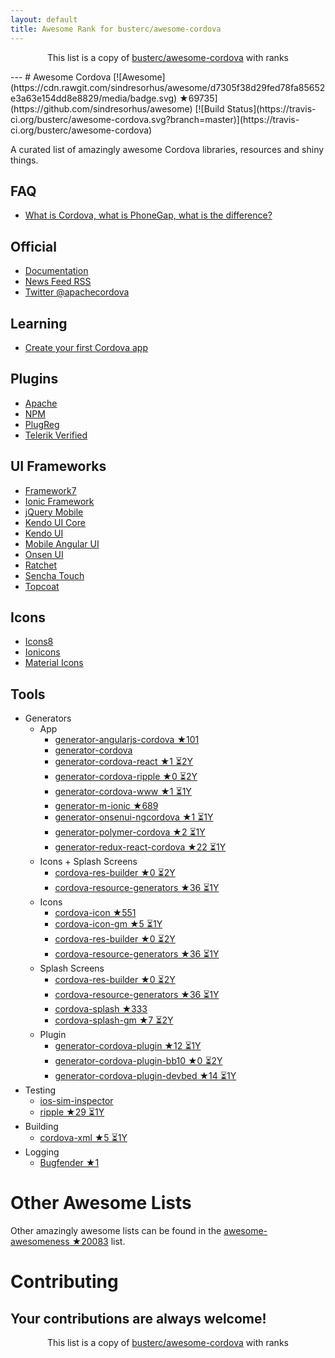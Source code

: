 ```yaml
---
layout: default
title: Awesome Rank for busterc/awesome-cordova
---
```


<p align="center">
	This list is a copy of <a href="https://github.com/busterc/awesome-cordova">busterc/awesome-cordova</a> with ranks
</p>
---
# Awesome Cordova [![Awesome](https://cdn.rawgit.com/sindresorhus/awesome/d7305f38d29fed78fa85652e3a63e154dd8e8829/media/badge.svg) ★69735](https://github.com/sindresorhus/awesome) [![Build Status](https://travis-ci.org/busterc/awesome-cordova.svg?branch=master)](https://travis-ci.org/busterc/awesome-cordova)

A curated list of amazingly awesome Cordova libraries, resources and shiny things.

## FAQ
- [What is Cordova, what is PhoneGap, what is the difference?](http://blog.ionic.io/what-is-cordova-phonegap/)

## Official
- [Documentation](https://cordova.apache.org/docs/en/latest/)
- [News Feed RSS](https://cordova.apache.org/feed.xml)
- [Twitter @apachecordova](https://twitter.com/apachecordova)

## Learning
- [Create your first Cordova app](https://cordova.apache.org/docs/en/latest/guide/cli/index.html)

## Plugins
- [Apache](http://cordova.apache.org/plugins/)
- [NPM](https://www.npmjs.com/search?q=cordova-plugin)
- [PlugReg](http://www.plugreg.com/)
- [Telerik Verified](http://plugins.telerik.com/cordova)

## UI Frameworks
- [Framework7](http://framework7.io)
- [Ionic Framework](http://ionicframework.com/)
- [jQuery Mobile](http://jquerymobile.com/)
- [Kendo UI Core](http://www.telerik.com/kendo-ui/open-source-core)
- [Kendo UI](http://www.telerik.com/kendo-ui)
- [Mobile Angular UI](http://mobileangularui.com/)
- [Onsen UI](https://onsen.io/)
- [Ratchet](http://goratchet.com/)
- [Sencha Touch](https://www.sencha.com/products/touch/)
- [Topcoat](http://topcoat.io/)

## Icons
- [Icons8](https://icons8.com/)
- [Ionicons](http://ionicons.com/)
- [Material Icons](https://material.io/icons/)

## Tools
  - Generators
    - App
      - [generator-angularjs-cordova ★101](https://github.com/keshavos/generator-angularjs-cordova)
      - [generator-cordova](https://github.com/dangeross/generator-cordova)
      - [generator-cordova-react ★1 ⏳2Y](https://github.com/jackong/generator-cordova-react)
      - [generator-cordova-ripple ★0 ⏳2Y](https://github.com/keunlee/generator-cordova-ripple)
      - [generator-cordova-www ★1 ⏳1Y](https://github.com/busterc/generator-cordova-www)
      - [generator-m-ionic ★689](https://github.com/mwaylabs/generator-m-ionic)
      - [generator-onsenui-ngcordova ★1 ⏳1Y](https://github.com/healthonnet/generator-onsenui-ngcordova)
      - [generator-polymer-cordova ★2 ⏳1Y](https://github.com/emoriarty/generator-polymer-cordova)
      - [generator-redux-react-cordova ★22 ⏳1Y](https://github.com/zmeecer/generator-redux-react-cordova)
    - Icons + Splash Screens
      - [cordova-res-builder ★0 ⏳2Y](https://github.com/mettbox/cordova-res-builder)
      - [cordova-resource-generators ★36 ⏳1Y](https://github.com/busterc/cordova-resource-generators)
    - Icons
      - [cordova-icon ★551](https://github.com/AlexDisler/cordova-icon)
      - [cordova-icon-gm ★5 ⏳1Y](https://github.com/disusered/cordova-icon-gm)
      - [cordova-res-builder ★0 ⏳2Y](https://github.com/mettbox/cordova-res-builder)
      - [cordova-resource-generators ★36 ⏳1Y](https://github.com/busterc/cordova-resource-generators)
    - Splash Screens
      - [cordova-res-builder ★0 ⏳2Y](https://github.com/mettbox/cordova-res-builder)
      - [cordova-resource-generators ★36 ⏳1Y](https://github.com/busterc/cordova-resource-generators)
      - [cordova-splash ★333](https://github.com/AlexDisler/cordova-splash)
      - [cordova-splash-gm ★7 ⏳2Y](https://github.com/disusered/cordova-splash-gm)
    - Plugin
      - [generator-cordova-plugin ★12 ⏳1Y](https://github.com/lholmquist/generator-cordova-plugin)
      - [generator-cordova-plugin-bb10 ★0 ⏳2Y](https://github.com/blackberry/generator-cordova-plugin-bb10)
      - [generator-cordova-plugin-devbed ★14 ⏳1Y](https://github.com/sony/generator-cordova-plugin-devbed)
  - Testing
    - [ios-sim-inspector](https://github.com/busterc/profiles/blob/master/osx/sources/ios-sim-inspector)
    - [ripple ★29 ⏳1Y](https://github.com/ripple-emulator/ripple)
  - Building
    - [cordova-xml ★5 ⏳1Y](https://github.com/mifi/cordova-xml)
  - Logging
    - [Bugfender ★1](https://github.com/bugfender/cordova-plugin-bugfender)

# Other Awesome Lists
Other amazingly awesome lists can be found in the [awesome-awesomeness ★20083](https://github.com/bayandin/awesome-awesomeness) list.

# Contributing
Your contributions are always welcome!
---
<p align="center">
	This list is a copy of <a href="https://github.com/busterc/awesome-cordova">busterc/awesome-cordova</a> with ranks
</p>
